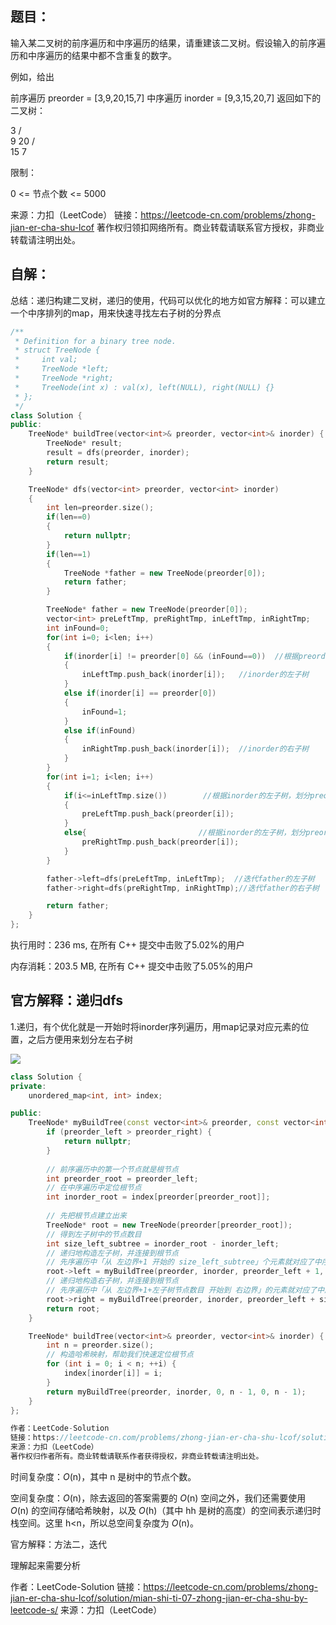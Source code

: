## 题目：

输入某二叉树的前序遍历和中序遍历的结果，请重建该二叉树。假设输入的前序遍历和中序遍历的结果中都不含重复的数字。

 

例如，给出

前序遍历 preorder = [3,9,20,15,7]
中序遍历 inorder = [9,3,15,20,7]
返回如下的二叉树：

   3
   / \
  9  20
    /  \
   15   7


限制：

0 <= 节点个数 <= 5000

来源：力扣（LeetCode）
链接：https://leetcode-cn.com/problems/zhong-jian-er-cha-shu-lcof
著作权归领扣网络所有。商业转载请联系官方授权，非商业转载请注明出处。





## 自解：

总结：递归构建二叉树，递归的使用，代码可以优化的地方如官方解释：可以建立一个中序排列的map，用来快速寻找左右子树的分界点

```c++
/**
 * Definition for a binary tree node.
 * struct TreeNode {
 *     int val;
 *     TreeNode *left;
 *     TreeNode *right;
 *     TreeNode(int x) : val(x), left(NULL), right(NULL) {}
 * };
 */
class Solution {
public:
    TreeNode* buildTree(vector<int>& preorder, vector<int>& inorder) {
        TreeNode* result;
        result = dfs(preorder, inorder);
        return result;
    }

    TreeNode* dfs(vector<int> preorder, vector<int> inorder)
    {
        int len=preorder.size();
        if(len==0)
        {
            return nullptr;
        }
        if(len==1)
        {
            TreeNode *father = new TreeNode(preorder[0]);
            return father;
        }

        TreeNode* father = new TreeNode(preorder[0]);
        vector<int> preLeftTmp, preRightTmp, inLeftTmp, inRightTmp;
        int inFound=0;
        for(int i=0; i<len; i++)
        {
            if(inorder[i] != preorder[0] && (inFound==0))  //根据preorder将inorder序列分成两半，前面一半是左子树，后面一半是右子树
            {
                inLeftTmp.push_back(inorder[i]);   //inorder的左子树
            }
            else if(inorder[i] == preorder[0])
            {
                inFound=1;
            }
            else if(inFound)
            {
                inRightTmp.push_back(inorder[i]);  //inorder的右子树
            }
        }
        for(int i=1; i<len; i++)
        {
            if(i<=inLeftTmp.size())        //根据inorder的左子树，划分preorder的左子树
            {
                preLeftTmp.push_back(preorder[i]);
            }
            else{                         //根据inorder的左子树，划分preorder的右子树
                preRightTmp.push_back(preorder[i]);
            }
        }

        father->left=dfs(preLeftTmp, inLeftTmp);  //迭代father的左子树
        father->right=dfs(preRightTmp, inRightTmp);//迭代father的右子树

        return father;
    }
};
```

执行用时：236 ms, 在所有 C++ 提交中击败了5.02%的用户

内存消耗：203.5 MB, 在所有 C++ 提交中击败了5.05%的用户



## 官方解释：递归dfs

1.递归，有个优化就是一开始时将inorder序列遍历，用map记录对应元素的位置，之后方便用来划分左右子树

![](C:\kuangStudy\图片\22.二叉树重建.png)



```c++
class Solution {
private:
    unordered_map<int, int> index;

public:
    TreeNode* myBuildTree(const vector<int>& preorder, const vector<int>& inorder, int preorder_left, int preorder_right, int inorder_left, int inorder_right) {
        if (preorder_left > preorder_right) {
            return nullptr;
        }
        
        // 前序遍历中的第一个节点就是根节点
        int preorder_root = preorder_left;
        // 在中序遍历中定位根节点
        int inorder_root = index[preorder[preorder_root]];
        
        // 先把根节点建立出来
        TreeNode* root = new TreeNode(preorder[preorder_root]);
        // 得到左子树中的节点数目
        int size_left_subtree = inorder_root - inorder_left;
        // 递归地构造左子树，并连接到根节点
        // 先序遍历中「从 左边界+1 开始的 size_left_subtree」个元素就对应了中序遍历中「从 左边界 开始到 根节点定位-1」的元素
        root->left = myBuildTree(preorder, inorder, preorder_left + 1, preorder_left + size_left_subtree, inorder_left, inorder_root - 1);
        // 递归地构造右子树，并连接到根节点
        // 先序遍历中「从 左边界+1+左子树节点数目 开始到 右边界」的元素就对应了中序遍历中「从 根节点定位+1 到 右边界」的元素
        root->right = myBuildTree(preorder, inorder, preorder_left + size_left_subtree + 1, preorder_right, inorder_root + 1, inorder_right);
        return root;
    }

    TreeNode* buildTree(vector<int>& preorder, vector<int>& inorder) {
        int n = preorder.size();
        // 构造哈希映射，帮助我们快速定位根节点
        for (int i = 0; i < n; ++i) {
            index[inorder[i]] = i;
        }
        return myBuildTree(preorder, inorder, 0, n - 1, 0, n - 1);
    }
};

作者：LeetCode-Solution
链接：https://leetcode-cn.com/problems/zhong-jian-er-cha-shu-lcof/solution/mian-shi-ti-07-zhong-jian-er-cha-shu-by-leetcode-s/
来源：力扣（LeetCode）
著作权归作者所有。商业转载请联系作者获得授权，非商业转载请注明出处。
```

时间复杂度：*O*(n)，其中 n 是树中的节点个数。

空间复杂度：*O*(n)，除去返回的答案需要的 *O*(n) 空间之外，我们还需要使用 *O*(n) 的空间存储哈希映射，以及 *O*(h)（其中 hh 是树的高度）的空间表示递归时栈空间。这里 h<n，所以总空间复杂度为 *O*(n)。



官方解释：方法二，迭代

理解起来需要分析

作者：LeetCode-Solution
链接：https://leetcode-cn.com/problems/zhong-jian-er-cha-shu-lcof/solution/mian-shi-ti-07-zhong-jian-er-cha-shu-by-leetcode-s/
来源：力扣（LeetCode）